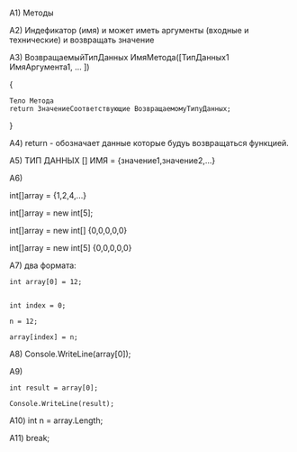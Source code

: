 #### 
A1) Методы

A2) Индефикатор (имя) и может иметь аргументы (входные и технические) и возвращать значение

A3) ВозвращаемыйТипДанных ИмяМетода([ТипДанных1 ИмяАргумента1, ... ])

{
    
    Тело Метода
    return ЗначениеСоответствующие ВозвращаемомуТипуДанных;
}

A4) return - обозначает данные которые будуь возвращаться функцией.

А5) ТИП ДАННЫХ [] ИМЯ = {значение1,значение2,...}

A6) 

int[]array = {1,2,4,...}

int[]array = new int[5];

int[]array = new int[] {0,0,0,0,0}

int[]array = new int[5] {0,0,0,0,0}

A7) два формата:
    
    int array[0] = 12;


    int index = 0;

    n = 12;
    
    array[index] = n;

A8) Console.WriteLine(array[0]);

A9) 

    int result = array[0];

    Console.WriteLine(result);

A10) int n = array.Length;

A11) break;


